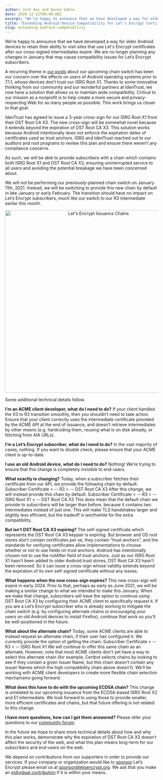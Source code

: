 ```yaml
---
author: Josh Aas and Aaron Gable
date: 2020-12-21T00:00:00Z
excerpt: "We’re happy to announce that we have developed a way for older Android devices to retain their ability to visit sites that use Let's Encrypt certificates after our cross-signed intermediates expire. We are no longer planning any changes in January that may cause compatibility issues for Let’s Encrypt subscribers."
title: "Extending Android Device Compatibility for Let's Encrypt Certificates"
slug: extending-android-compatibility
---
```


We’re happy to announce that we have developed a way for older Android devices to retain their ability to visit sites that use Let's Encrypt certificates after our cross-signed intermediates expire. We are no longer planning any changes in January that may cause compatibility issues for Let’s Encrypt subscribers.

A recurring theme in [our posts](https://letsencrypt.org/2020/11/06/own-two-feet.html) about our upcoming chain switch has been our concern over the effects on users of Android operating systems prior to 7.1.1, whose devices don’t trust our ISRG Root X1. Thanks to some innovative thinking from our community and our wonderful partners at IdenTrust, we now have a solution that allows us to maintain wide compatibility. Critical to our mission as a nonprofit is to help create a more secure and privacy-respecting Web for as many people as possible. This work brings us closer to that goal.

IdenTrust has agreed to issue a 3-year cross-sign for our ISRG Root X1 from their DST Root CA X3. The new cross-sign will be somewhat novel because it extends beyond the expiration of DST Root CA X3. This solution works because Android intentionally does not enforce the expiration dates of certificates used as trust anchors. ISRG and IdenTrust reached out to our auditors and root programs to review this plan and ensure there weren’t any compliance concerns.

As such, we will be able to provide subscribers with a chain which contains both ISRG Root X1 and DST Root CA X3, ensuring uninterrupted service to all users and avoiding the potential breakage we have been concerned about.

We will not be performing our previously-planned chain switch on January 11th, 2021. Instead, we will be switching to provide this new chain by default in late January or early February. The transition should have no impact on Let’s Encrypt subscribers, much like our switch to our R3 intermediate earlier this month.

<center><img src="/images/2020.12.21-android-compat-cert-chain.png" alt="Let's Encrypt Issuance Chains" width="600"></center>

Some additional technical details follow.

**I’m an ACME client developer, what do I need to do?** If your client handled the X3 to R3 transition smoothly, then you shouldn’t need to take action. Ensure that your client correctly uses the intermediate certificate provided by the ACME API at the end of issuance, and doesn’t retrieve intermediates by other means (e.g. hardcoding them, reusing what is on disk already, or fetching from AIA URLs).

**I’m a Let’s Encrypt subscriber, what do I need to do?** In the vast majority of cases, nothing. If you want to double check, please ensure that your ACME client is up-to-date. 

**I use an old Android device, what do I need to do?** Nothing! We’re trying to ensure that this change is completely invisible to end-users.

**What exactly is changing?** Today, when a subscriber fetches their certificate from our API, we provide the following chain by default:
Subscriber Certificate < -- R3 < -- DST Root CA X3
After this change, we will instead provide this chain by default:
Subscriber Certificate < -- R3 < -- ISRG Root X1 < -- DST Root CA X3
This does mean that the default chain we provide to subscribers will be larger than before, because it contains two intermediates instead of just one. This will make TLS handshakes larger and slightly less efficient, but the tradeoff is worthwhile for the extra compatibility.

**But isn’t DST Root CA X3 expiring?** The self-signed certificate which represents the DST Root CA X3 keypair is expiring. But browser and OS root stores don’t contain certificates per se, they contain “trust anchors”, and the standards for verifying certificates allow implementations to choose whether or not to use fields on trust anchors. Android has intentionally chosen not to use the notAfter field of trust anchors. Just as our ISRG Root X1 hasn’t been added to older Android trust stores, DST Root CA X3 hasn’t been removed. So it can issue a cross-sign whose validity extends beyond the expiration of its own self-signed certificate without any issues.

**What happens when the new cross-sign expires?** This new cross-sign will expire in early 2024. Prior to that, perhaps as early as June 2021, we will be making a similar change to what we intended to make this January. When we make that change, subscribers will have the option to continue using DST Root CA X3 by configuring their ACME client to specifically request it. If you are a Let’s Encrypt subscriber who is already working to mitigate the chain switch (e.g. by configuring alternate chains or encouraging your users on old Android devices to install Firefox), continue that work so you’ll be well-positioned in the future.

**What about the alternate chain?** Today, some ACME clients are able to instead request an alternate chain, if their user has configured it. We currently provide the option of getting the chain:
Subscriber Certificate < -- R3 < -- ISRG Root X1
We will continue to offer this same chain as an alternate. However, note that most ACME clients don't yet have a way to select this alternate chain (for example, Certbot selects chains by looking to see if they contain a given Issuer Name, but this chain doesn’t contain any Issuer Names which the high compatibility chain above doesn’t). We’ll be working with ACME client developers to create more flexible chain selection mechanisms going forward.

**What does this have to do with the upcoming ECDSA chain?** This change is unrelated to our upcoming issuance from the ECDSA-based ISRG Root X2 and E1 intermediate. We look forward to using those to provide smaller, more efficient certificates and chains, but that future offering is not related to this change.

**I have more questions, how can I get them answered?** Please refer your questions to our [community forum](https://community.letsencrypt.org/).

In the future we hope to share more technical details about how and why this plan works, demonstrate why the expiration of DST Root CA X3 doesn’t affect the security of the web, and what this plan means long-term for our subscribers and end-users on the web.

We depend on contributions from our supporters in order to provide our services. If your company or organization would like to [sponsor](https://letsencrypt.org/become-a-sponsor/) Let’s Encrypt please email us at [sponsor@letsencrypt.org](mailto:sponsor@letsencrypt.org). We ask that you make an [individual contribution](https://letsencrypt.org/donate/) if it is within your means.
